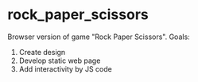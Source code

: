 # rock_paper_scissors
Browser version of game "Rock Paper Scissors".
Goals:
1. Create design
2. Develop static web page
3. Add interactivity by JS code